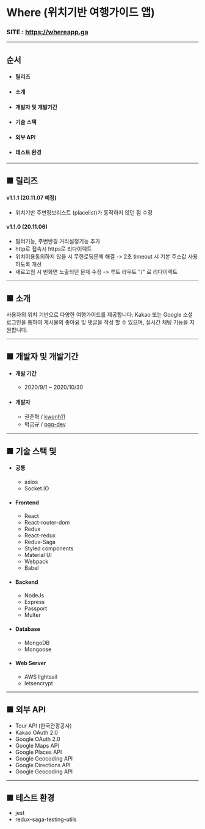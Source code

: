 # Where (위치기반 여행가이드 앱)

### SITE : https://whereapp.ga

---

## 순서
- #### 릴리즈
- #### 소개
- #### 개발자 및 개발기간
- #### 기술 스택
- #### 외부 API
- #### 테스트 환경

---

## ■ 릴리즈 
#### v1.1.1 (20.11.07 예정)
 - 위치기반 주변정보리스트 (placelist)가 동작하지 않던 점 수정 
#### v1.1.0 (20.11.06)
- 필터기능, 주변반경 거리설정기능 추가
- http로 접속시 https로 리다이렉트
- 위치이용동의하지 않을 시 무한로딩문제 해결 -> 2초 timeout 시 기본 주소값 사용 하도록 개선
- 새로고침 시 빈화면 노출되던 문제 수정 -> 루트 라우트 "/" 로 리다이렉트

---

## ■ 소개

사용자의 위치 기반으로 다양한 여행가이드를 제공합니다. Kakao 또는 Google 소셜 로그인을 통하여 게시물의 좋아요 및 댓글을 작성 할 수 있으며, 실시간 채팅 기능을 지원합니다.

---

## ■ 개발자 및 개발기간

- #### 개발 기간

  - 2020/9/1 ~ 2020/10/30

- #### 개발자

  - 권준혁 / [kwonh11](https://github.com/kwonh11)
  - 박금규 / [pgg-dev](https://github.com/pgg-dev)

---

## ■ 기술 스택 및 

- #### 공통

  - axios
  - Socket.IO

- #### Frontend

  - React
  - React-router-dom
  - Redux
  - React-redux
  - Redux-Saga
  - Styled components
  - Material UI
  - Webpack
  - Babel

- #### Backend

  - NodeJs
  - Express
  - Passport
  - Multer

- #### Database

  - MongoDB
  - Mongoose

- #### Web Server
  - AWS lightsail
  - letsencrypt

---

## ■ 외부 API

- Tour API (한국관광공사)
- Kakao OAuth 2.0
- Google OAuth 2.0
- Google Maps API
- Google Places API
- Google Geocoding API
- Google Directions API
- Google Geocoding API

---

## ■ 테스트 환경

- jest
- redux-saga-testing-utils
